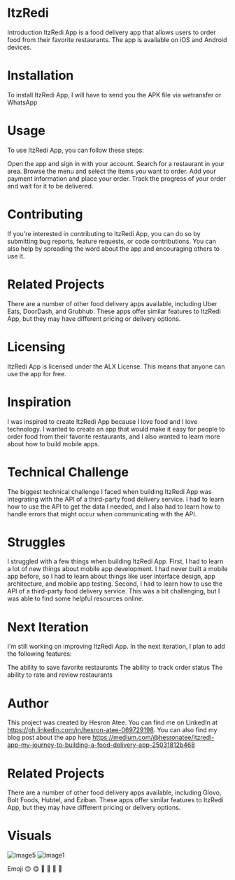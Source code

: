 # ItzRedi
Introduction
ItzRedi App is a food delivery app that allows users to order food from their favorite restaurants. The app is available on iOS and Android devices.

# Installation
To install ItzRedi App, I will have to send you the APK file via wetransfer or WhatsApp

# Usage
To use ItzRedi App, you can follow these steps:

Open the app and sign in with your account.
Search for a restaurant in your area.
Browse the menu and select the items you want to order.
Add your payment information and place your order.
Track the progress of your order and wait for it to be delivered.

# Contributing
If you're interested in contributing to ItzRedi App, you can do so by submitting bug reports, feature requests, or code contributions. You can also help by spreading the word about the app and encouraging others to use it.

# Related Projects
There are a number of other food delivery apps available, including Uber Eats, DoorDash, and Grubhub. These apps offer similar features to ItzRedi App, but they may have different pricing or delivery options.

# Licensing
ItzRedi App is licensed under the ALX License. This means that anyone can use the app for free.



# Inspiration
I was inspired to create ItzRedi App because I love food and I love technology. I wanted to create an app that would make it easy for people to order food from their favorite restaurants, and I also wanted to learn more about how to build mobile apps.

# Technical Challenge
The biggest technical challenge I faced when building ItzRedi App was integrating with the API of a third-party food delivery service. I had to learn how to use the API to get the data I needed, and I also had to learn how to handle errors that might occur when communicating with the API.

# Struggles
I struggled with a few things when building ItzRedi App. First, I had to learn a lot of new things about mobile app development. I had never built a mobile app before, so I had to learn about things like user interface design, app architecture, and mobile app testing. Second, I had to learn how to use the API of a third-party food delivery service. This was a bit challenging, but I was able to find some helpful resources online.

# Next Iteration
I'm still working on improving ItzRedi App. In the next iteration, I plan to add the following features:

The ability to save favorite restaurants
The ability to track order status
The ability to rate and review restaurants

# Author
This project was created by Hesron Atee. You can find me on LinkedIn at https://gh.linkedin.com/in/hesron-atee-069729198. You can also find my blog post about the app here https://medium.com/@hesronatee/itzredi-app-my-journey-to-building-a-food-delivery-app-25031812b468


# Related Projects
There are a number of other food delivery apps available, including Glovo, Bolt Foods, Hubtel, and Eziban. These apps offer similar features to ItzRedi App, but they may have different pricing or delivery options.

# Visuals
![Image5](https://github.com/hesrondrake89/ItzRedi/assets/113859517/f6223d13-d927-482c-ba10-3b4acb52477c)
![Image1](https://github.com/hesrondrake89/ItzRedi/assets/113859517/04521008-53d8-4021-bd27-9bf40398b515)




Emoji
😊 😋 🍕 🍔 🥡 🚀

